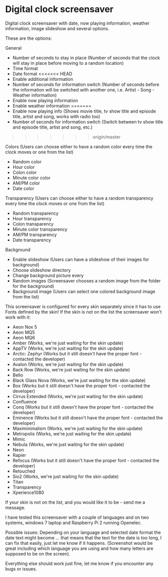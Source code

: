 Digital clock screensaver
=================

Digital clock screensaver with date, now playing information, weather information, image slideshow and several options.

These are the options:

General
- Number of seconds to stay in place (Number of seconds that the clock will stay in place before moving to a random location)
- Time format
- Date format
<<<<<<< HEAD
- Enable additional information
- Number of seconds for information switch (Number of seconds before the information will be switched with another one, i.e. Artist - Song - Weather information)
- Enable now playing information
- Enable weather information
=======
- Enable now playing info (Shows movie title, tv show title and episode title, artist and song, works with radio too)
- Number of seconds for information switch (Switch between tv show title and episode title, artist and song, etc.)
>>>>>>> origin/master

Colors (Users can choose either to have a random color every time the clock moves or one from the list)
- Random color
- Hour color
- Colon color
- Minute color color
- AM/PM color
- Date color

Transparency (Users can choose either to have a random transparency every time the clock moves or one from the list)
- Random transparency
- Hour transparency
- Colon transparency
- Minute color transparency
- AM/PM transparency
- Date transparency

Background
- Enable slideshow (Users can have a slideshow of their images for background)
- Choose slideshow directory
- Change background picture every
- Random images (Screensaver chooses a random image from the folder for the background)
- Background image (Users can select one colored background image from the list)

This screensaver is configured for every skin separately since it has to use Fonts defined by the skin!
If the skin is not on the list the screensaver won't work with it:

- Aeon Nox 5
- Aeon MQ5
- Aeon MQ6
- Amber (Works, we're just waiting for the skin update)
- AppTV (Works, we're just waiting for the skin update)
- Arctic: Zephyr (Works but it still doesn't have the proper font - contacted the developer)
- Avalon (Works, we're just waiting for the skin update)
- Back Row (Works, we're just waiting for the skin update)
- Bello
- Black Glass Nova (Works, we're just waiting for the skin update)
- Box (Works but it still doesn't have the proper font - contacted the developer)
- Cirrus Extended (Works, we're just waiting for the skin update)
- Confluence
- Conq (Works but it still doesn't have the proper font - contacted the developer)
- Eminence (Works but it still doesn't have the proper font - contacted the developer)
- Maximinimalism (Works, we're just waiting for the skin update)
- Metropolis (Works, we're just waiting for the skin update)
- Mimic
- Nebula (Works, we're just waiting for the skin update)
- Neon
- Rapier
- Refocus (Works but it still doesn't have the proper font - contacted the developer)
- Retouched
- Sio2 (Works, we're just waiting for the skin update)
- Titan
- Transparency
- Xperience1080

If your skin is not on the list, and you would like it to be - send me a message.

I have tested this screensaver with a couple of languages and on two systems, windows 7 laptop and Raspberry Pi 2 running Openelec.

Possible issues:
Depending on your language and selected date format the date text might become ... that means that the text for the date is too long, I can fix that easily, just let me know if it happens. (Screenshot would be great including which language you are using and how many letters are supposed to be on the screen).

Everything else should work just fine, let me know if you encounter any bugs or issues.
